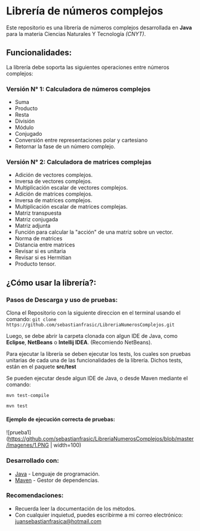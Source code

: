 # Librería de números complejos

Este repositorio es una librería de números complejos desarrollada en  **Java** para la materia Ciencias Naturales Y Tecnología *(CNYT)*.

## Funcionalidades:

La librería debe soporta las siguientes operaciones entre números complejos:

### Versión N° 1: Calculadora de números complejos

* Suma
* Producto
* Resta
* División
* Módulo
* Conjugado
* Conversión entre representaciones polar y cartesiano
* Retornar la fase de un número complejo.

### Versión N° 2: Calculadora de matrices complejas

* Adición de vectores complejos.
* Inversa de vectores complejos.
* Multiplicación escalar de vectores complejos.
* Adición de matrices complejos.
* Inversa de matrices complejos.
* Multiplicación escalar de matrices complejas.
* Matriz transpuesta
* Matriz conjugada
* Matriz adjunta
* Función para calcular la "acción" de una matriz sobre un vector.
* Norma de matrices
* Distancia entre matrices
* Revisar si es unitaria
* Revisar si es Hermitian
* Producto tensor.


## ¿Cómo usar la librería?:

### Pasos de Descarga y uso de pruebas:

Clona el Repositorio con la siguiente direccion en el terminal usando el comando:
``` git clone https://github.com/sebastianfrasic/LibreriaNumerosComplejos.git ```

Luego, se debe abrir la carpeta clonada con algun IDE de Java, como **Eclipse**, **NetBeans** o **Intellij IDEA**. (Recomiendo NetBeans).

Para ejecutar la librería se deben ejecutar los tests, los cuales son pruebas unitarias de cada una de las funcionalidades de la librería.
Dichos tests, están en el paquete __**src/test**__

Se pueden ejecutar desde algun IDE de Java, o desde Maven mediante el comando:

``` mvn test-compile ```

``` mvn test ``` 

#### Ejemplo de ejecución correcta de pruebas:

![prueba1](https://github.com/sebastianfrasic/LibreriaNumerosComplejos/blob/master/Imagenes/1.PNG | width=100)


### Desarrollado con:

* [Java](https://www.oracle.com/technetwork/es/java/javase/downloads/index.html) - Lenguaje de programación.
* [Maven](https://maven.apache.org/) - Gestor de dependencias.

### Recomendaciones:

* Recuerda leer la documentación de los métodos.
* Con cualquier inquietud, puedes escribirme a mi correo electrónico: juansebastianfrasica@hotmail.com

